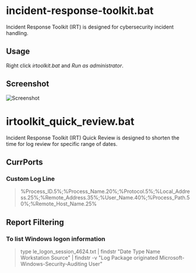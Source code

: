 # incident-response-toolkit.bat
Incident Response Toolkit (IRT) is designed for cybersecurity incident handling. 


## Usage
Right click *irtoolkit.bat* and *Run as administrator*.


## Screenshot
![Screenshot](https://lh3.googleusercontent.com/ZLLeQM0TmhIJyZzHGA7oQNVOGWOAYWaHoNcot2rUV0tifib4Qzf2T3XaqyXDysmWsRc3tMms4tmI7jVYBDCd16psYBGit2DPkZyeteW8sCd3NBAOGA5GW6Ds9_VPQQvYvhpU0C7Jn2QWKg0VzzcQLOqqGxY5cQRKPu_9-5j7WzD8Rpkc7D4W-o2XaPDTsAVbTJd0zElIlUKbs9_qKq13lt_qF0zcn2Ptt8P2Q5zuBIb1-TE6UMuMgSJZfMBDjj2XhoQQmCl55t7NsgsZSNCKrGyz1VOE3w2m-d1-PQrQ44GHbawgdWc4Ztzebu2wmu8UGrHuWlLQZ-B1JZ-zkl7pW_YTdK9NOan0_DkYw-bySv4gNakvnkkSqzrNud0oWql0DIBsF4XRZZgWDLnM94WOT6YK-XjbvKfuaQ-3dS_9CgPzwX-aDeKnyYQm18xi6xMx456HG432qFl983Mj8elMfNu2ByzHBvLkOSNTRq7wpvA9tDBrUVt_kXR3_jluVhaFpFi-bnzfLiZltEp7F_zOLSWVL4wLd-hlU2IBbsm5aozwr7VXmB4pLpr6UF4yfP6v5SsuDfsq9X7GYncedErDWCQd2lE2108_5MYn-4cNhCh0JtK7kT1x0JpHdfi44IfQoMpKhwxS0Eq6k_J7tpHP_hBS-aiYSlo=w881-h394-no)



# irtoolkit_quick_review.bat
Incident Response Toolkit (IRT) Quick Review is designed to shorten the time for log review for specific range of dates. 

## CurrPorts
### Custom Log Line
> %Process_ID.5%;%Process_Name.20%;%Protocol.5%;%Local_Address.25%;%Remote_Address.35%;%User_Name.40%;%Process_Path.50%;%Remote_Host_Name.25%


## Report Filtering
### To list Windows logon information
> type le_logon_session_4624.txt | findstr "Date Type Name Workstation Source" | findstr -v "Log Package originated Microsoft-Windows-Security-Auditing User"
